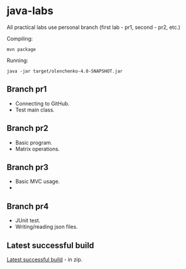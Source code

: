 # java-labs
All practical labs use personal branch (first lab - pr1, second - pr2, etc.)

Compiling:
```
mvn package
```
Running:
```
java -jar target/olenchenko-4.0-SNAPSHOT.jar
```

## Branch pr1
- Connecting to GitHub.
- Test main class.

## Branch pr2
- Basic program.
- Matrix operations.

## Branch pr3
- Basic MVC usage.
- 
## Branch pr4
- JUnit test.
- Writing/reading json files.


## Latest successful build
[Latest successful build](https://nightly.link/golenchenko/java-labs-olenchenko/workflows/actions/main/Package.zip) - in zip.